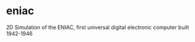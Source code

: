 eniac
=====

2D Simulation of the ENIAC, first universal digital electronic computer built 1942-1946